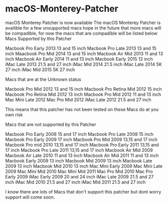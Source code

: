 # macOS-Monterey-Patcher
macOS Monterey Patcher is now available
The macOS Monterey Patcher is availible for a few unsupported macs hope in the future that more macs will be compadible, for now the macs that are compadible will be listed below
Macs Supported by this Patcher

Macbook Pro Early 2013 13 and 15 inch
Macbook Pro Late 2013 13 and 15 inch
Maacbook Pro Mid 2014 13 and 15 inch
Macbook Air Mid 2013 11 and 13 inch
Macbook Air Early 2014 11 and 13 inch
Macbook Early 2015 12 inch
iMac Late 2013 21.5 and 27 inch
iMac Mid 2014 21.5 inch
iMac Late 2014 5K 27 inch
iMac Mid 2015 5K 27 inch

Macs that are at the Unknown status

Macbook Pro Mid 2012 13 and 15 inch
Macbook Pro Retina Mid 2012 15 inch
Macbook Pro Retina Mid 2012 13 inch
Macbook Pro Mid 2012 11 and 13 inch
Mac Mini Late 2012
Mac Pro Mid 2012
iMac Late 2012 21.5 and 27 inch

This means that this patcher has not been tested on these Macs do at you own risk

Macs that are not supported by this Patcher

Macbook Pro Early 2008 15 and 17 inch
Macbook Pro Late 2008 15 inch
Macbook Pro Early 2009 17 inch
Macbook Pro Mid 2009 13,15 and 17 inch
Macbook Pro mid 2010 13,15 and 17 inch
Macbook Pro Early 2011 13,15 and 17 inch
Macbook Pro Late 2011 13,15 and 17 inch
Macbook Air Mid 2009
Macbook Air Late 2010 11 and 13 inch
Macbook Air Mid 2011 11 and 13 inch
Macbook Early 2009 13 inch
Macbook Mid 2009 13 inch
Macbook Late 2009 13 inch
Macbook Mid 2010 13 inch
Mac Mini Early 2009
Mac Mini Late 2009
Mac Mini Mid 2010
Mac Mini Mid 2011
Mac Pro Mid 2010
Mac Pro Early 2009
iMac Early 2009 20 and 24 inch
iMac Late 2009 21.5 and 27 inch
iMac Mid 2010 21.5 and 27 inch
iMac Mid 2011 21.5 and 27 inch

I know there are lots of Macs that don't support this patcher but dont worry support will come soon.

